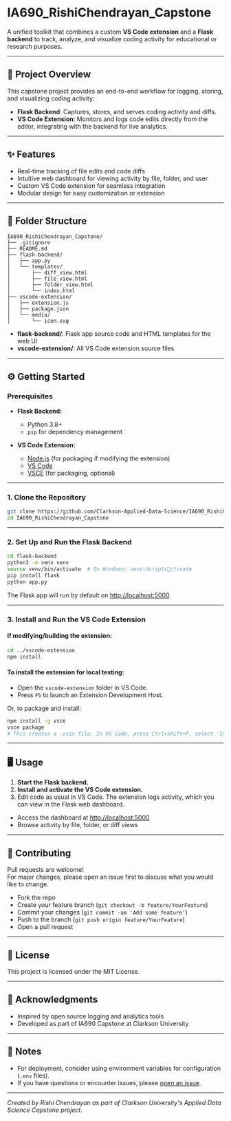 
# IA690_RishiChendrayan_Capstone

A unified toolkit that combines a custom **VS Code extension** and a **Flask backend** to track, analyze, and visualize coding activity for educational or research purposes.

---

## 🚀 Project Overview

This capstone project provides an end-to-end workflow for logging, storing, and visualizing coding activity:

- **Flask Backend**: Captures, stores, and serves coding activity and diffs.
- **VS Code Extension**: Monitors and logs code edits directly from the editor, integrating with the backend for live analytics.

---

## ✨ Features

- Real-time tracking of file edits and code diffs
- Intuitive web dashboard for viewing activity by file, folder, and user
- Custom VS Code extension for seamless integration
- Modular design for easy customization or extension

---

## 📁 Folder Structure

```
IA690_RishiChendrayan_Capstone/
├── .gitignore
├── README.md
├── flask-backend/
│   ├── app.py
│   └── templates/
│       ├── diff_view.html
│       ├── file_view.html
│       ├── folder_view.html
│       └── index.html
├── vscode-extension/
│   ├── extension.js
│   ├── package.json
│   └── media/
│       └── icon.svg
```

- **flask-backend/**: Flask app source code and HTML templates for the web UI
- **vscode-extension/**: All VS Code extension source files

---

## ⚙️ Getting Started

### Prerequisites

- **Flask Backend:**  
  - Python 3.8+  
  - `pip` for dependency management

- **VS Code Extension:**  
  - [Node.js](https://nodejs.org/) (for packaging if modifying the extension)
  - [VS Code](https://code.visualstudio.com/)
  - [VSCE](https://code.visualstudio.com/api/working-with-extensions/publishing-extension) (for packaging, optional)

---

### 1. Clone the Repository

```bash
git clone https://github.com/Clarkson-Applied-Data-Science/IA690_RishiChendrayan_Capstone.git
cd IA690_RishiChendrayan_Capstone
```

---

### 2. Set Up and Run the Flask Backend

```bash
cd flask-backend
python3 -m venv venv
source venv/bin/activate  # On Windows: venv\Scriptsctivate
pip install flask
python app.py
```

The Flask app will run by default on [http://localhost:5000](http://localhost:5000).

---

### 3. Install and Run the VS Code Extension

#### If modifying/building the extension:

```bash
cd ../vscode-extension
npm install
```

#### To install the extension for local testing:

- Open the `vscode-extension` folder in VS Code.
- Press `F5` to launch an Extension Development Host.

Or, to package and install:

```bash
npm install -g vsce
vsce package
# This creates a .vsix file. In VS Code, press Ctrl+Shift+P, select 'Install from VSIX...' and choose the file.
```

---

## 🖥️ Usage

1. **Start the Flask backend.**  
2. **Install and activate the VS Code extension.**  
3. Edit code as usual in VS Code. The extension logs activity, which you can view in the Flask web dashboard.

- Access the dashboard at [http://localhost:5000](http://localhost:5000)
- Browse activity by file, folder, or diff views

---

## 🤝 Contributing

Pull requests are welcome!  
For major changes, please open an issue first to discuss what you would like to change.

- Fork the repo
- Create your feature branch (`git checkout -b feature/YourFeature`)
- Commit your changes (`git commit -am 'Add some feature'`)
- Push to the branch (`git push origin feature/YourFeature`)
- Open a pull request

---

## 📄 License

This project is licensed under the MIT License.

---

## 🙏 Acknowledgments

- Inspired by open source logging and analytics tools
- Developed as part of IA690 Capstone at Clarkson University

---

## 📝 Notes

- For deployment, consider using environment variables for configuration (`.env` files).
- If you have questions or encounter issues, please [open an issue](https://github.com/Clarkson-Applied-Data-Science/IA690_RishiChendrayan_Capstone/issues).

---

*Created by Rishi Chendrayan as part of Clarkson University's Applied Data Science Capstone project.*
